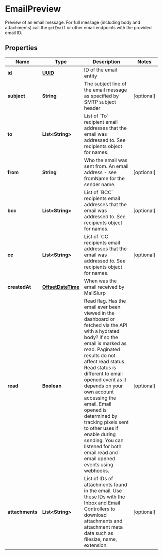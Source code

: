 

# EmailPreview

Preview of an email message. For full message (including body and attachments) call the `getEmail` or other email endpoints with the provided email ID.
## Properties

Name | Type | Description | Notes
------------ | ------------- | ------------- | -------------
**id** | [**UUID**](UUID) | ID of the email entity | 
**subject** | **String** | The subject line of the email message as specified by SMTP subject header |  [optional]
**to** | **List&lt;String&gt;** | List of &#x60;To&#x60; recipient email addresses that the email was addressed to. See recipients object for names. | 
**from** | **String** | Who the email was sent from. An email address - see fromName for the sender name. |  [optional]
**bcc** | **List&lt;String&gt;** | List of &#x60;BCC&#x60; recipients email addresses that the email was addressed to. See recipients object for names. |  [optional]
**cc** | **List&lt;String&gt;** | List of &#x60;CC&#x60; recipients email addresses that the email was addressed to. See recipients object for names. |  [optional]
**createdAt** | [**OffsetDateTime**](OffsetDateTime) | When was the email received by MailSlurp | 
**read** | **Boolean** | Read flag. Has the email ever been viewed in the dashboard or fetched via the API with a hydrated body? If so the email is marked as read. Paginated results do not affect read status. Read status is different to email opened event as it depends on your own account accessing the email. Email opened is determined by tracking pixels sent to other uses if enable during sending. You can listened for both email read and email opened events using webhooks. |  [optional]
**attachments** | **List&lt;String&gt;** | List of IDs of attachments found in the email. Use these IDs with the Inbox and Email Controllers to download attachments and attachment meta data such as filesize, name, extension. |  [optional]



